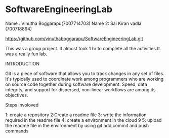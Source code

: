 # SoftwareEngineeringLab

Name : Vinutha Boggarapu(7007714703)
Name 2: Sai Kiran vadla (700718894)

https://github.com/vinuthaboggarapu/SoftwareEngineeringLab.git

This was a group project. It almost took 1 hr to complete all the activities.It was a really fun lab.

INTRODUCTION

Git is a piece of software that allows you to track changes in any set of files. 
It's typically used to coordinate work among programmers who are working on source code together during software development.
Speed, data integrity, and support for dispersed, non-linear workflows are among its objectives.

Steps involoved 

1: create a repository
2:Create a readme file
3: write the information required in the readme file
4: create a environment in the cloud 9 
5: upload the readme file in the environment by using git add,commit and push commands 


